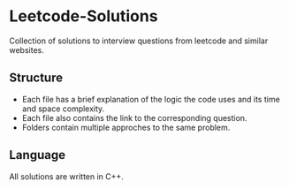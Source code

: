 # Leetcode-Solutions
Collection of solutions to interview questions from leetcode and similar websites.

## Structure
- Each file has a brief explanation of the logic the code uses and its time and space complexity.
- Each file also contains the link to the corresponding question.
- Folders contain multiple approches to the same problem.

## Language
All solutions are written in C++.
